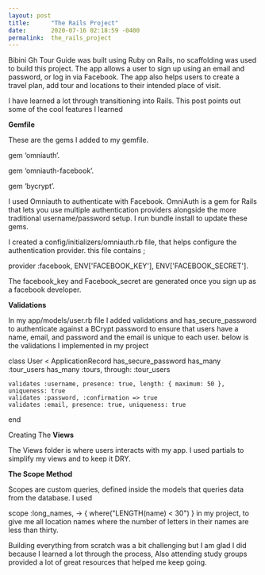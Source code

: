 ```yaml
---
layout: post
title:      "The Rails Project"
date:       2020-07-16 02:18:59 -0400
permalink:  the_rails_project
---
```



Bibini Gh Tour Guide was built using Ruby on Rails, no scaffolding was used to build this project. The app allows a user to sign up using an email and password, or log in via Facebook. The app also helps users to create a travel plan, add tour and locations to their intended place of visit.
 
 I have learned a lot through transitioning into Rails. This post points out some of the cool features I learned
 
**Gemfile**
 
These are the gems I added to my gemfile.

gem ‘omniauth’.

gem ‘omniauth-facebook’.

gem ‘bycrypt’.

I used Omniauth to authenticate with Facebook. OmniAuth is a gem for Rails that lets you use multiple authentication providers alongside the more traditional username/password setup. I run bundle install to update these gems.

I created a config/initializers/omniauth.rb file, that helps configure the authentication provider. this file contains ; 

provider :facebook, ENV['FACEBOOK_KEY'], ENV['FACEBOOK_SECRET']. 

The facebook_key and Facebook_secret are generated once you sign up as a facebook developer.


**Validations**

In my app/models/user.rb file I added validations and has_secure_password to authenticate against a BCrypt password to ensure that users have a name, email, and password and the email is unique to each user.  below is the validations I implemented in my project

class User < ApplicationRecord
    has_secure_password 
    has_many :tour_users
    has_many :tours, through: :tour_users

    validates :username, presence: true, length: { maximum: 50 }, uniqueness: true
    validates :password, :confirmation => true
    validates :email, presence: true, uniqueness: true
end

Creating The **Views**

The Views folder is where users interacts with my app. I used partials to simplify my views and to keep it DRY. 

**The Scope Method**

Scopes are custom queries, defined inside the models that queries data from the database. I used

scope :long_names, -> { where("LENGTH(name) < 30") } in my project, to give me all location names where the number of letters in their names are less than thirty.


Building everything from scratch was a bit challenging but I am glad I did because I learned a lot through the process, Also attending study groups provided a lot of great resources that helped me keep going.


